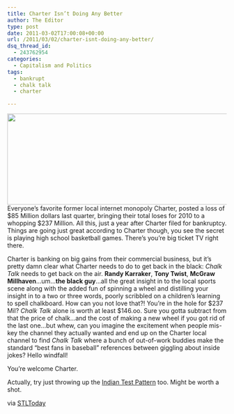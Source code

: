```yaml
---
title: Charter Isn’t Doing Any Better
author: The Editor
type: post
date: 2011-03-02T17:00:08+00:00
url: /2011/03/02/charter-isnt-doing-any-better/
dsq_thread_id:
  - 243762954
categories:
  - Capitalism and Politics
tags:
  - bankrupt
  - chalk talk
  - charter

---
```

[<img class="aligncenter size-full wp-image-9150" title="charter-communications" src="http://media.punchingkitty.com/wordpress/2011/03/charter-communications.jpeg" alt="" width="600" height="209" />][1]Everyone&#8217;s favorite former local internet monopoly Charter, posted a loss of $85 Million dollars last quarter, bringing their total loses for 2010 to a whopping $237 Million. All this, just a year after Charter filed for bankruptcy. Things are going just great according to Charter though, you see the secret is playing high school basketball games. There&#8217;s you&#8217;re big ticket TV right there.

Charter is banking on big gains from their commercial business, but it&#8217;s pretty damn clear what Charter needs to do to get back in the black: _Chalk Talk_ needs to get back on the air. **Randy Karraker**, **Tony Twist**, **McGraw Millhaven**&#8230;um&#8230;**the black guy**&#8230;all the great insight in to the local sports scene along with the added fun of spinning a wheel and distilling your insight in to a two or three words, poorly scribbled on a children&#8217;s learning to spell chalkboard. How can you not love that?! You&#8217;re in the hole for $237 Mil? _Chalk Talk_ alone is worth at least $146.oo. Sure you gotta subtract from that the price of chalk&#8230;and the cost of making a new wheel if you got rid of the last one&#8230;but whew, can you imagine the excitement when people mis-key the channel they actually wanted and end up on the Charter local channel to find _Chalk Talk_ where a bunch of out-of-work buddies make the standard &#8220;best fans in baseball&#8221; references between giggling about inside jokes? Hello windfall!

You&#8217;re welcome Charter.

Actually, try just throwing up the <a href="http://www.google.com/images?q=indian+test+pattern&um=1&ie=UTF-8&source=univ&sa=X&ei=nd1tTdzBG4a0lQfd2oC-BA&ved=0CCYQsAQ&biw=1219&bih=836" target="_blank">Indian Test Pattern</a> too. Might be worth a shot.

via <a href="http://www.stltoday.com/business/local/article_73f53408-4425-11e0-8429-00127992bc8b.html" target="_blank">STLToday</a>

 [1]: http://media.punchingkitty.com/wordpress/2011/03/charter-communications.jpeg